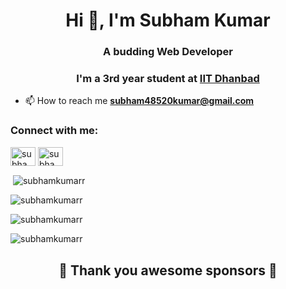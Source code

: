 <h1 align="center">Hi 👋, I'm Subham Kumar</h1>
<h3 align="center">A budding Web Developer</h3>
<h3 align="center">I'm a 3rd year student at <a href="https://www.iitism.ac.in/">IIT Dhanbad</a> </h3>

- 📫 How to reach me **subham48520kumar@gmail.com**

<h3 align="left">Connect with me:</h3>
<p align="left">
<a href="https://linkedin.com/in/subham-kumar-46821818b/" target="blank"><img align="center" src="https://raw.githubusercontent.com/rahuldkjain/github-profile-readme-generator/master/src/images/icons/Social/linked-in-alt.svg" alt="subham-kumar-46821818b/" height="30" width="40" /></a>
<a href="https://twitter.com/subham16kumar" target="blank"><img align="center" src="https://raw.githubusercontent.com/rahuldkjain/github-profile-readme-generator/master/src/images/icons/Social/twitter.svg" alt="subham16kumar" height="30" width="40" /></a>
</p>

<p>&nbsp;<img align="center" src="https://github-readme-stats.vercel.app/api?username=subhamkumarr&show_icons=true&locale=en&theme=radical" alt="subhamkumarr" /></p>
<p><img src="https://github-readme-stats.vercel.app/api/top-langs?username=subhamkumarr&show_icons=true&locale=en&layout=compact&theme=radical" alt="subhamkumarr" /></p>

<p align="left">
<img align="center" src="http://github-readme-streak-stats.herokuapp.com?user=subhamkumarr&show_icons=true&locale=en&layout=compact&theme=radical" alt="subhamkumarr" / />
</p>
<p align="left"> <img src="https://komarev.com/ghpvc/?username=subhamkumarr&label=Profile%20views&color=0e75b6&style=flat" alt="subhamkumarr" /> </p>

## <p align="center">💚 Thank you awesome sponsors 💚 </p>
